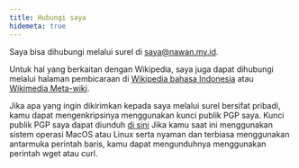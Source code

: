 ```yaml
---
title: Hubungi saya
hidemeta: true
---
```


Saya bisa dihubungi melalui surel di [saya@nawan.my.id](mailto:saya@nawan.my.id).

Untuk hal yang berkaitan dengan Wikipedia, saya juga dapat dihubungi melalui halaman pembicaraan di [Wikipedia bahasa Indonesia](https://id.wikipedia.org/wiki/Pembicaraan_Pengguna:NawanP) atau [Wikimedia Meta-wiki](https://meta.wikimedia.org/wiki/User_talk:NawanP).

Jika apa yang ingin dikirimkan kepada saya melalui surel bersifat pribadi, kamu dapat mengenkripsinya menggunakan kunci publik PGP saya. Kunci publik PGP saya dapat diunduh [di sini](https://nawan.my.id/pubkey/pgp_keys.txt)
Jika kamu saat ini menggunakan sistem operasi MacOS atau Linux serta nyaman dan terbiasa menggunakan antarmuka perintah baris,
kamu dapat mengunduhnya menggunakan perintah wget atau curl.
